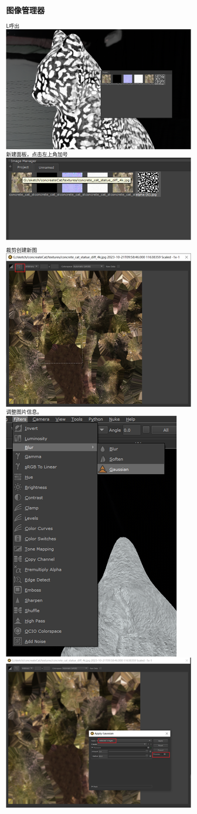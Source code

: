 ## 图像管理器
L呼出
![Alt text](./res/Snipaste_2023-10-21_11-08-29.png)
新建面板，点击左上角加号
![Alt text](./res/Snipaste_2023-10-21_11-08-17.png)

裁剪创建新图
![Alt text](./res/Snipaste_2023-10-21_10-59-03.png)
调整图片信息。
![Alt text](./res/Snipaste_2023-10-21_10-59-38.png)
![Alt text](./res/Snipaste_2023-10-21_11-01-24.png)